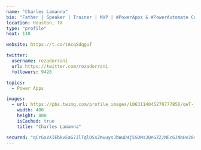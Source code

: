 ```yaml
---
name: "Charles Lamanna"
bio: "Father | Speaker | Trainer | MVP | #PowerApps & #PowerAutomate Community Super User | YouTuber Right-pointing triangle http://youtube.com/c/rezadorrani | Learn - Share - Clockwise rightwards and leftwards open circle arrows"
location: Houston, TX
type: "profile"
heat: 118

website: https://t.co/tAcqSdqguf

twitter:
  username: rezadorrani
  url: https://twitter.com/rezadorrani
  followers: 9428

topics:
  - Power Apps

images:
  - url: https://pbs.twimg.com/profile_images/1063114045270777856/qeT-jpWr_400x400.jpg
    width: 400
    height: 400
    isCached: true
    title: "Charles Lamanna"

secured: "qCrGxVXIEbkvEaG7JlTqlOSsZKwuysJbWuD4j5SOMsJQeGZZ/MEcGJNbHv28seJpJwhyZQPjJGXBPPaIZH9x3gcI8+DsmV1P3snJNZZdWeOMaGCwKbrKqRYLv3lhKVvJpmxt2SegdGbpg4Fq36Q1zXppIKxCGOpwySSZXqbIVu9+xSffdRSk7myE6pQW+Y4uHNh+h6lxMLJ2uAExp77cJX6svM7fc5NFd7jNj3jbbQlLOiw8Yp1MztrHTNnxhl+1ebye94IiduQswsWSE5Su8vG14BPI8rHcUmeXMwVpH+D890nm1RTFli9YfSWYhQTqUZ2BFljgplp7BfOoK0HdOonn5JDlC29ukKJIGPkRlpiZ4UlrTt8UnfE4N9XE6EL849fsbIuDkXE5KPzBJTklxDuqESpaTSBkmuCmnwpPMcs=;Lnyuzg2iNvBGlQ5dIPVC2w=="
---
```


